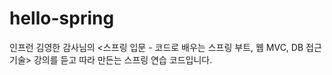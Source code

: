 # hello-spring

인프런 김영한 감사님의 <스프링 입문 - 코드로 배우는 스프링 부트, 웹 MVC, DB 접근 기술> 강의를 듣고 따라 만든는 스프링 연습 코드입니다.
